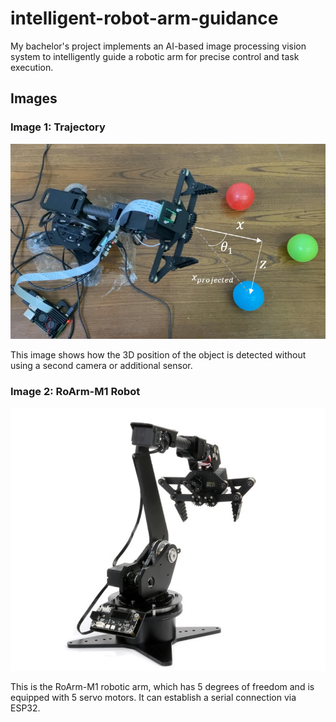 # intelligent-robot-arm-guidance
My bachelor's project implements an AI-based image processing vision system to intelligently guide a robotic arm for precise control and task execution.

## Images

### Image 1: Trajectory
![Image 1](https://github.com/PghGolafshan/intelligent-robot-arm-guidance/blob/main/3D-Detection.png?raw=true)

This image shows how the 3D position of the object is detected without using a second camera or additional sensor.

### Image 2: RoArm-M1 Robot
![Image 2](https://github.com/PghGolafshan/intelligent-robot-arm-guidance/blob/main/RoArm-M1.png?raw=true)

This is the RoArm-M1 robotic arm, which has 5 degrees of freedom and is equipped with 5 servo motors. It can establish a serial connection via ESP32.
